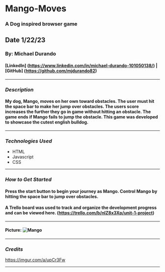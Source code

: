 # Mango-Moves

### A Dog inspired browser game

## Date 1/22/23

### By: Michael Durando

#### [LinkedIn] (https://www.linkedin.com/in/michael-durando-101050138/) | [GitHub] (https://github.com/mjdurando82)

---

### **_Description_**

#### My dog, Mango, moves on her own toward obstacles. The user must hit the space bar to make her jump over obstacles. The users score increases the further they go in game without hitting an obstacle. The game ends if Mango fails to jump the obstacle. This game was developed to showcase the cutest english bulldog.

---

### **_Technologies Used_**

- HTML
- Javascript
- CSS

---

### **_How to Get Started_**

#### Press the start button to begin your journey as Mango. Control Mango by hitting the space bar to jump over obstacles.

#### A Trello board was used to track and organize the development progress and can be viewed here. (https://trello.com/b/nIZ8x3Xp/unit-1-project)

---

#### Picture: ![Mango](https://imgur.com/a/upCr3Fw)

####

---

### **_Credits_**

https://imgur.com/a/upCr3Fw

---

```

```

